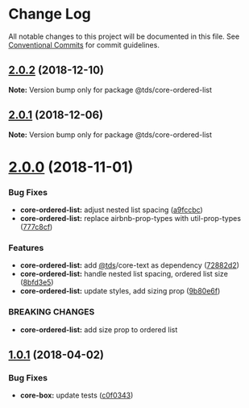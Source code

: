 # Change Log

All notable changes to this project will be documented in this file.
See [Conventional Commits](https://conventionalcommits.org) for commit guidelines.

<a name="2.0.2"></a>
## [2.0.2](https://github.com/telusdigital/tds/compare/@tds/core-ordered-list@2.0.1...@tds/core-ordered-list@2.0.2) (2018-12-10)




**Note:** Version bump only for package @tds/core-ordered-list

<a name="2.0.1"></a>
## [2.0.1](https://github.com/telusdigital/tds/compare/@tds/core-ordered-list@2.0.0...@tds/core-ordered-list@2.0.1) (2018-12-06)




**Note:** Version bump only for package @tds/core-ordered-list

<a name="2.0.0"></a>
# [2.0.0](https://github.com/telusdigital/tds/compare/@tds/core-ordered-list@1.0.1...@tds/core-ordered-list@2.0.0) (2018-11-01)


### Bug Fixes

* **core-ordered-list:** adjust nested list spacing ([a9fccbc](https://github.com/telusdigital/tds/commit/a9fccbc))
* **core-ordered-list:** replace airbnb-prop-types with util-prop-types ([777c8cf](https://github.com/telusdigital/tds/commit/777c8cf))


### Features

* **core-ordered-list:** add [@tds](https://github.com/tds)/core-text as dependency ([72882d2](https://github.com/telusdigital/tds/commit/72882d2))
* **core-ordered-list:** handle nested list spacing, ordered list size ([8bfd3e5](https://github.com/telusdigital/tds/commit/8bfd3e5))
* **core-ordered-list:** update styles, add sizing prop ([9b80e6f](https://github.com/telusdigital/tds/commit/9b80e6f))


### BREAKING CHANGES

* **core-ordered-list:** add size prop to ordered list




<a name="1.0.1"></a>
## [1.0.1](https://github.com/telusdigital/tds/compare/@tds/core-ordered-list@1.0.0...@tds/core-ordered-list@1.0.1) (2018-04-02)


### Bug Fixes

* **core-box:** update tests ([c0f0343](https://github.com/telusdigital/tds/commit/c0f0343))
